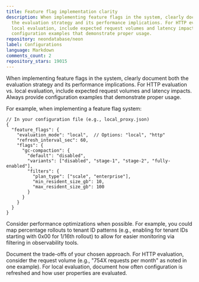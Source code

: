 ```yaml
---
title: Feature flag implementation clarity
description: When implementing feature flags in the system, clearly document both
  the evaluation strategy and its performance implications. For HTTP evaluation vs.
  local evaluation, include expected request volumes and latency impacts. Always provide
  configuration examples that demonstrate proper usage.
repository: neondatabase/neon
label: Configurations
language: Markdown
comments_count: 2
repository_stars: 19015
---
```


When implementing feature flags in the system, clearly document both the evaluation strategy and its performance implications. For HTTP evaluation vs. local evaluation, include expected request volumes and latency impacts. Always provide configuration examples that demonstrate proper usage.

For example, when implementing a feature flag system:

```
// In your configuration file (e.g., local_proxy.json)
{
  "feature_flags": {
    "evaluation_mode": "local",  // Options: "local", "http"
    "refresh_interval_sec": 60,
    "flags": {
      "gc-compaction": {
        "default": "disabled",
        "variants": ["disabled", "stage-1", "stage-2", "fully-enabled"],
        "filters": {
          "plan_type": ["scale", "enterprise"],
          "min_resident_size_gb": 10,
          "max_resident_size_gb": 100
        }
      }
    }
  }
}
```

Consider performance optimizations when possible. For example, you could map percentage rollouts to tenant ID patterns (e.g., enabling for tenant IDs starting with 0x00 for 1/16th rollout) to allow for easier monitoring via filtering in observability tools.

Document the trade-offs of your chosen approach. For HTTP evaluation, consider the request volume (e.g., "754X requests per month" as noted in one example). For local evaluation, document how often configuration is refreshed and how user properties are evaluated.